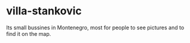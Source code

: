 # villa-stankovic
Its small bussines in Montenegro, most for people to see pictures and to find it on the map. 
